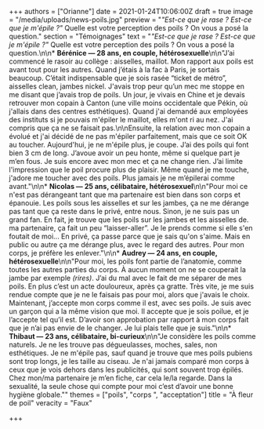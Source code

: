 +++
authors = ["Orianne"]
date = 2021-01-24T10:06:00Z
draft = true
image = "/media/uploads/news-poils.jpg"
preview = "_\"Est-ce que je rase ? Est-ce que je m'épile ?\"_  Quelle est votre perception des poils ? On vous a posé la question."
section = "Témoignages"
text = "_\"Est-ce que je rase ? Est-ce que je m'épile ?\"_  Quelle est votre perception des poils ? On vous a posé la question.\n\n* **Bérénice — 28 ans, en couple, hétérosexuelle**\n\n\"J’ai commencé le rasoir au collège : aisselles, maillot. Mon rapport aux poils est avant tout pour les autres. Quand j’étais à la fac à Paris, je sortais beaucoup. C’était indispensable que je sois rasée “ticket de métro”, aisselles clean, jambes nickel. J'avais trop peur qu’un mec me stoppe en me disant que j’avais trop de poils. Un jour, je vivais en Chine et je devais retrouver mon copain à Canton (une ville moins occidentale que Pékin, où j'allais dans des centres esthétiques). Quand j'ai demandé aux employées des instituts si je pouvais m'épiler le maillot, elles m'ont ri au nez. J'ai compris que ça ne se faisait pas.\n\nEnsuite, la relation avec mon copain a évolué et j'ai décidé de ne pas m'épiler parfaitement, mais que ce soit OK au toucher. Aujourd'hui, je ne m'épile plus, je coupe. J’ai des poils qui font bien 3 cm de long. J’avoue avoir un peu honte, même si quelque part je m’en fous. Je suis encore avec mon mec et ça ne change rien. J’ai limite l'impression que le poil procure plus de plaisir. Même quand je me touche, j'adore me toucher avec des poils. Plus jamais je ne m’épilerai comme avant.\"\n\n* **Nicolas — 25 ans, célibataire, hétérosexuel**\n\n\"Pour moi ce n'est pas dérangeant tant que ma partenaire est bien dans son corps et épanouie. Les poils sous les aisselles et sur les jambes, ça ne me dérange pas tant que ça reste dans le privé, entre nous. Sinon, je ne suis pas un grand fan. En fait, je trouve que les poils sur  les jambes et les aisselles de. ma partenaire, ça fait un peu “laisser-aller”. Je le prends comme si elle s'en foutait de moi... En privé, ça passe parce que je sais qu'on s'aime. Mais en public ou autre ça me dérange plus, avec le regard des autres. Pour mon corps, je préfère les enlever.\"\n\n* **Audrey — 24 ans, en couple, hétérosexuelle**\n\n\"Pour moi, les poils font partie de l’anatomie, comme toutes les autres parties du corps. À aucun moment on ne se couperait la jambe par exemple _(rires)_. J’ai du mal avec le fait de me séparer de mes poils. En plus c’est un acte douloureux, après ça gratte. Très vite, je me suis rendue compte que je ne le faisais pas pour moi, alors que j'avais le choix. Maintenant, j’accepte mon corps comme il est, avec ses poils. Je suis avec un garçon qui a la même vision que moi. Il accepte que je sois poilue, et je l’accepte tel qu’il est. D’avoir son approbation par rapport à mon corps fait que je n’ai pas envie de le changer. Je lui plais telle que je suis.\"\n\n* **Thibaut — 23 ans, célibataire, bi-curieux**\n\n\"Je considère les poils comme naturels. Je ne les trouve pas dégueulasses, moches, sales, non esthétiques. Je ne m'épile pas, sauf quand je trouve que mes poils pubiens sont trop longs, je les taille au ciseau. Je n'ai jamais comparé mon corps à ceux que je vois dehors dans les publicités, qui sont souvent trop épilés. Chez mon/ma partenaire je m’en fiche, car cela le/la regarde. Dans la sexualité, la seule chose qui compte pour moi c’est d’avoir une bonne hygiène globale.\""
themes = ["poils", "corps ", "acceptation"]
title = "À fleur de poil"
veracity = "Faux"

+++
